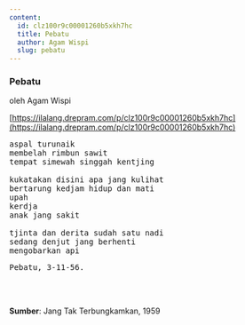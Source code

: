 ```yaml
---
content:
  id: clz100r9c00001260b5xkh7hc
  title: Pebatu
  author: Agam Wispi
  slug: pebatu
---
```

### Pebatu

oleh Agam Wispi

[https://ilalang.drepram.com/p/clz100r9c00001260b5xkh7hc](https://ilalang.drepram.com/p/clz100r9c00001260b5xkh7hc)

<pre>
aspal turunaik
membelah rimbun sawit
tempat simewah singgah kentjing

kukatakan disini apa jang kulihat
bertarung kedjam hidup dan mati
upah
kerdja
anak jang sakit

tjinta dan derita sudah satu nadi
sedang denjut jang berhenti
mengobarkan api
</pre>
<pre>
Pebatu, 3-11-56.
</pre>
<br/><br/>

**Sumber**: Jang Tak Terbungkamkan, 1959

